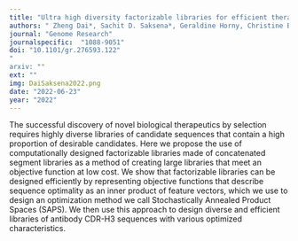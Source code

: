```yaml
---
title: "Ultra high diversity factorizable libraries for efficient therapeutic discovery"
authors: " Zheng Dai*, Sachit D. Saksena*, Geraldine Horny, Christine Banholzer, Stefan Ewert, David K. Gifford"
journal: "Genome Research"
journalspecific:  "1088-9051"
doi: "10.1101/gr.276593.122"
"
arxiv: ""
ext: ""
img: DaiSaksena2022.png
date: "2022-06-23"
year: "2022"
---
```


The successful discovery of novel biological therapeutics by selection requires highly diverse libraries of candidate sequences that contain a high proportion of desirable candidates. Here we propose the use of computationally designed factorizable libraries made of concatenated segment libraries as a method of creating large libraries that meet an objective function at low cost. We show that factorizable libraries can be designed efficiently by representing objective functions that describe sequence optimality as an inner product of feature vectors, which we use to design an optimization method we call Stochastically Annealed Product Spaces (SAPS). We then use this approach to design diverse and efficient libraries of antibody CDR-H3 sequences with various optimized characteristics.
